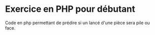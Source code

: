 # Exercice en PHP pour débutant
Code en php permettant de prédire si un lancé d'une pièce sera pile ou face.
